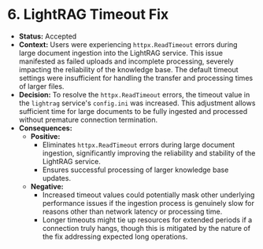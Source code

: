 # 6. LightRAG Timeout Fix

*   **Status:** Accepted
*   **Context:** Users were experiencing `httpx.ReadTimeout` errors during large document ingestion into the LightRAG service. This issue manifested as failed uploads and incomplete processing, severely impacting the reliability of the knowledge base. The default timeout settings were insufficient for handling the transfer and processing times of larger files.
*   **Decision:** To resolve the `httpx.ReadTimeout` errors, the timeout value in the `lightrag` service's `config.ini` was increased. This adjustment allows sufficient time for large documents to be fully ingested and processed without premature connection termination.
*   **Consequences:**
    *   **Positive:**
        *   Eliminates `httpx.ReadTimeout` errors during large document ingestion, significantly improving the reliability and stability of the LightRAG service.
        *   Ensures successful processing of larger knowledge base updates.
    *   **Negative:**
        *   Increased timeout values could potentially mask other underlying performance issues if the ingestion process is genuinely slow for reasons other than network latency or processing time.
        *   Longer timeouts might tie up resources for extended periods if a connection truly hangs, though this is mitigated by the nature of the fix addressing expected long operations.
